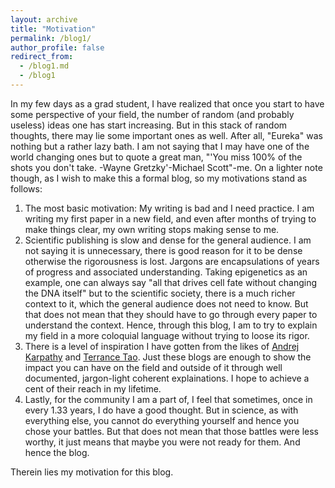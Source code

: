 ```yaml
---
layout: archive
title: "Motivation"
permalink: /blog1/
author_profile: false
redirect_from:
  - /blog1.md
  - /blog1
---
```


In my few days as a grad student, I have realized that once you start to have some perspective of your field, the number of random (and probably useless) ideas one has start increasing. But in this stack of random thoughts, there may lie some important ones as well. After all, "Eureka" was nothing but a rather lazy bath. I am not saying that I may have one of the world changing ones but to quote a great man, "'You miss 100% of the shots you don't take. -Wayne Gretzky'-Michael Scott"-me. 
On a lighter note though, as I wish to make this a formal blog, so my motivations stand as follows:
1. The most basic motivation: My writing is bad and I need practice. I am writing my first paper in a new field, and even after months of trying to make things clear, my own writing stops making sense to me.
2. Scientific publishing is slow and dense for the general audience. I am not saying it is unnecessary, there is good reason for it to be dense otherwise the rigorousness is lost. Jargons are encapsulations of years of progress and associated understanding. Taking epigenetics as an example, one can always say "all that drives cell fate without changing the DNA itself" but to the scientific society, there is a much richer context to it, which the general audience does not need to know. But that does not mean that they should have to go through every paper to understand the context. Hence, through this blog, I am to try to explain my field in a more coloquial language without trying to loose its rigor.
3.  There is a level of inspiration I have gotten from the likes of [Andrej Karpathy](http://karpathy.github.io) and [Terrance Tao](https://terrytao.wordpress.com). Just these blogs are enough to show the impact you can have on the field and outside of it through well documented, jargon-light coherent explainations. I hope to achieve a cent of their reach in my lifetime.
4.  Lastly, for the community I am a part of, I feel that sometimes, once in every 1.33 years, I do have a good thought. But in science, as with everything else, you cannot do everything yourself and hence you chose your battles. But that does not mean that those battles were less worthy, it just means that maybe you were not ready for them. And hence the blog.

Therein lies my motivation for this blog. 
